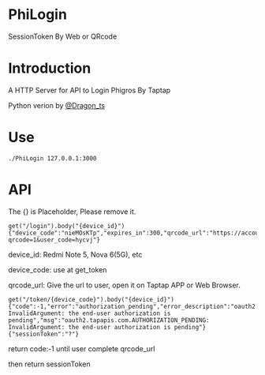 # PhiLogin
SessionToken By Web or QRcode

# Introduction
A HTTP Server for API to Login Phigros By Taptap

Python verion by [@Dragon_ts](https://github.com/dragon-ts)

# Use
`./PhiLogin 127.0.0.1:3000`

# API
The {} is Placeholder, Please remove it.
```
get("/login").body("{device_id}")
{"device_code":"nieMOsKTp","expires_in":300,"qrcode_url":"https://accounts.taptap.cn/device?qrcode=1&user_code=hycvj"}
```
device_id: Redmi Note 5, Nova 6(5G), etc

device_code: use at get_token

qrcode_url: Give the url to user, open it on Taptap APP or Web Browser.
```
get("/token/{device_code}").body("{device_id}")
{"code":-1,"error":"authorization_pending","error_description":"oauth2.tapapis.com.AUTHORIZATION_PENDING: InvalidArgument: the end-user authorization is pending","msg":"oauth2.tapapis.com.AUTHORIZATION_PENDING: InvalidArgument: the end-user authorization is pending"}
{"sessionToken":"?"}
```
return code:-1 until user complete qrcode_url

then return sessionToken
